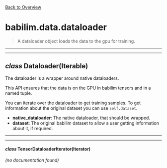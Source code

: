 [Back to Overview](../../README.md)

# babilim.data.dataloader

> A dataloader object loads the data to the gpu for training.

---
---
## *class* **Dataloader**(Iterable)

The dataloader is a wrapper around native dataloaders.

This API ensures that the data is on the GPU in babilim tensors and in a named tuple.

You can iterate over the dataloader to get training samples.
To get information about the original dataset you can use `self.dataset`.

* **native_dataloader**: The native dataloader, that should be wrapped.
* **dataset**: The original babilim dataset to allow a user getting information about it, if required.


---
---
#### *class* **TensorDataloaderIterator**(Iterator)

*(no documentation found)*

